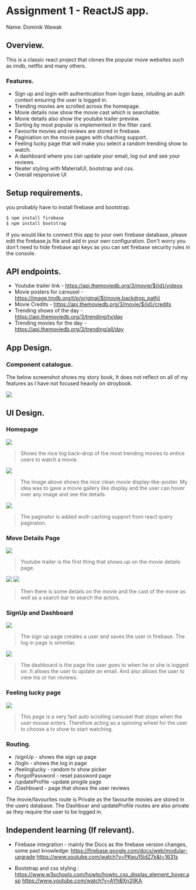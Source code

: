 # Assignment 1 - ReactJS app.

Name: Dominik Wawak

## Overview.

This is a classic react project that clones the popular move websites such as imdb, netflix and many others.

### Features.
 
+ Sign up and login with authentication from login base, inluding an auth context ensuring the user is logged in.
+ Trending movies are scrolled across the homepage.
+ Movie details now show the movie cast which is searchable.
+ Movie details also show the youtube trailer preview.
+ Sorting by most popular is implemented in the filter card.
+ Favourite movies and reviews are stored in firebase.
+ Paginiation on the movie pages with chaching support.
+ Feeling lucky page that will make you select a random trending show to watch.
+ A dashboard where you can update your email, log out and see your reviews.
+ Neater styling with MaterialUI, bootstrap and css.
+ Overall responsive UI

## Setup requirements.

you probably have to install firebase and bootstrap.

```sh
$ npm install firebase
$ npm install bootstrap

```

If you would like to connect this app to your own firebase database, please edit the firebase.js file and add in your own configuration.
Don't worry you don't need to hide firebase api keys as you can set firebase security rules in the console.


## API endpoints.

+ Youtube trailer link - https://api.themoviedb.org/3/movie/${id}/videos
+ Movie posters for carousel - https://image.tmdb.org/t/p/original/${movie.backdrop_path}
+ Movie Credits - https://api.themoviedb.org/3/movie/${id}/credits
+ Trending shows of the day - https://api.themoviedb.org/3/trending/tv/day
+ Trending movies for the day - https://api.themoviedb.org/3/trending/all/day

## App Design.

### Component catalogue.

The below screenshot shows my story book, It does not reflect on all of my features as I have not focused heavily on stroybook.

![](./images/storybook.png)
## UI Design.

### Homepage


![ ](./images/view.png)

>Shows the nice big back-drop of the most trending movies to entice users to watch a movie.


![ ](./images/ui.png)

>The image above shows the nice clean movie display-like-poster. My idea was to gave a movie gallery like display and the user can hover over any image and see the details. 

![ ](./images/paginator.png)

>The paginator is added wuth caching support from react query paginaton.

### Move Details Page

![ ](./images/video.png)
> Youtube trailer is the first thing that shows up on the movie details page.

![ ](./images/actors.png)
![ ](./images/actorSearch.png)

>Then there is some details on the movie and the cast of the move as well as a search bar to search the actors.

### SignUp and Dashboard

![ ](./images/signUp.png)
> The sign up page creates a user and saves the user in firebase. The log in page is simmilar.

![ ](./images/dashboard.png)
> The dashboard is the page the user goes to when he or she is logged on. It allows the user to update an email. And also allows the user to view his or her reviews. 

### Feeling lucky page
![ ](./images/feelingLucky.png)

> This page is a very fast auto scrolling carousel that stops when the user mouse enters. Therefore acting as a spinning wheel for the user to choose a tv show to start watching.


### Routing.

+ /signUp - shows the sign up page
+ /logIn - shows the log in page
+ /feelinglucky - random tv show picker
+ /forgotPassword - reset password page
+ /updateProfile -update progile page
+ /Dashboard - page that shows the user reviews


The movie/favourites route is Private as the favourite movies are stored in the users database.
The Dashboar and updateProfile routes are also private as they require the user to be logged in.
## Independent learning (If relevant).

+ Firebase integration - mainly the Docs as the firebase version changes, some past knowledge:
https://firebase.google.com/docs/web/modular-upgrade
https://www.youtube.com/watch?v=PKwu15ldZ7k&t=1631s






+ Bootstrap and css styling :
    https://www.w3schools.com/howto/howto_css_display_element_hover.asp
    https://www.youtube.com/watch?v=AYhBXn2IlKA



